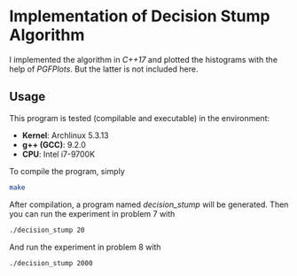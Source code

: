 # Implementation of Decision Stump Algorithm

I implemented the algorithm in *C++17* and plotted the histograms with the help of *PGFPlots*.
But the latter is not included here.

## Usage

This program is tested (compilable and executable) in the environment:
- **Kernel**: Archlinux 5.3.13
- **g++ (GCC)**: 9.2.0
- **CPU**: Intel i7-9700K

To compile the program, simply

~~~bash
make
~~~

After compilation, a program named *decision_stump* will be generated.
Then you can run the experiment in problem 7 with

~~~bash
./decision_stump 20
~~~

And run the experiment in problem 8 with

~~~bash
./decision_stump 2000
~~~
